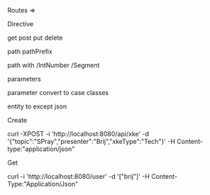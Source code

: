 

Routes =>

Directive 


get
post
put 
delete

path
pathPrefix

path with /IntNumber /Segment 

parameters 


parameter convert to case classes 

entity to except json



Create

curl -XPOST -i 'http://localhost:8080/api/xke' -d '{"topic":"SPray","presenter":"Brij","xkeType":"Tech"}' -H Content-type:"application/json"

Get

curl -i 'http://localhost:8080/user' -d '["brij"]' -H Content-Type:"Application/Json"